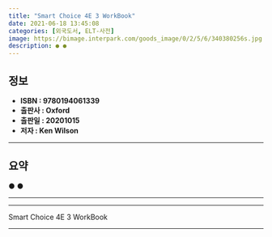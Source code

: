 ```yaml
---
title: "Smart Choice 4E 3 WorkBook"
date: 2021-06-18 13:45:08
categories: [외국도서, ELT-사전]
image: https://bimage.interpark.com/goods_image/0/2/5/6/340380256s.jpg
description: ● ●
---
```


## **정보**

- **ISBN : 9780194061339**
- **출판사 : Oxford**
- **출판일 : 20201015**
- **저자 : Ken Wilson**

------



## **요약**

●  ●  

------



------


Smart Choice 4E 3 WorkBook 

------


